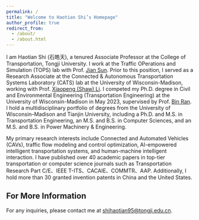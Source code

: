 ```yaml
---
permalink: /
title: "Welcome to Haotian Shi’s Homepage"
author_profile: true
redirect_from: 
  - /about/
  - /about.html
---
```


I am Haotian Shi (石皓天), a tenured Associate Professor at the College of Transportation, Tongji University. I work at the Traffic OPerations and Simulation (TOPS) lab with Prof. [Jian Sun](https://scholar.google.com/citations?user=dXaFOeYAAAAJ&hl=zh-CN). Prior to this position, I served as a Research Associate at the Connected & Autonomous Transportation Systems Laboratory (CATS) lab at the University of Wisconsin-Madison, working with Prof. [Xiaopeng (Shaw) Li](https://catslab.engr.wisc.edu/staff/xiaopengli/). I competed my Ph.D. degree in Civil and Environmental Engineering (Transportation Engineering) at the University of Wisconsin-Madison in May 2023, supervised by Prof. [Bin Ran](https://engineering.wisc.edu/directory/profile/bin-ran/). I hold a multidisciplinary portfolio of degrees from the University of Wisconsin–Madison and Tianjin University, including a Ph.D. and M.S. in Transportation Engineering, an M.S. and B.S. in Computer Sciences, and an M.S. and B.S. in Power Machinery & Engineering. 

My primary research interests include Connected and Automated Vehicles (CAVs), traffic flow modeling and control optimization, AI-empowered intelligent transportation systems, and human-machine intelligent interaction. I have published over 40 academic papers in top-tier transportation or computer science journals such as Transportation Research Part C/E、IEEE T-ITS、CACAIE、COMMTR、AAP. Additionally, I hold more than 30 granted invention patents in China and the United States.

For More Information
------
For any inquiries, please contact me at shihaotian95@tongji.edu.cn.
